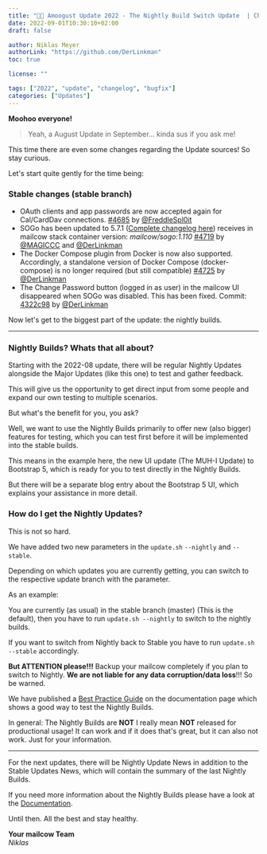 ```yaml
---
title: "🌊🐄 Amoogust Update 2022 - The Nightly Build Switch Update  | Changes"
date: 2022-09-01T10:30:10+02:00
draft: false

author: Niklas Meyer
authorLink: "https://github.com/DerLinkman"
toc: true

license: ""

tags: ["2022", "update", "changelog", "bugfix"]
categories: ["Updates"]
---
```


**Moohoo everyone!**

> Yeah, a August Update in September... kinda sus if you ask me!

This time there are even some changes regarding the Update sources! So stay curious.

Let's start quite gently for the time being:

### Stable changes (stable branch)

- OAuth clients and app passwords are now accepted again for Cal/CardDav connections. [#4685](https://github.com/mailcow/mailcow-dockerized/pull/4685) by [@FreddleSpl0it](https://github.com/FreddleSpl0it)
- SOGo has been updated to 5.7.1 ([Complete changelog here](https://github.com/Alinto/sogo/releases/tag/SOGo-5.7.1)) receives in mailcow stack container version: *mailcow/sogo:1.110* [#4719](https://github.com/mailcow/mailcow-dockerized/pull/4719) by [@MAGICCC](https://github.com/MAGICCC) and [@DerLinkman](https://github.com/DerLinkman)
- The Docker Compose plugin from Docker is now also supported. Accordingly, a standalone version of Docker Compose (docker-compose) is no longer required (but still compatible) [#4725](https://github.com/mailcow/mailcow-dockerized/pull/4725) by [@DerLinkman](https://github.com/DerLinkman)
- The Change Password button (logged in as user) in the mailcow UI disappeared when SOGo was disabled. This has been fixed. Commit: [4322c98](https://github.com/mailcow/mailcow-dockerized/pull/4733/commits/4322c98f730756cdb28ea1750e6f9a7ec6ea5a70) by [@DerLinkman](https://github.com/DerLinkman)

Now let's get to the biggest part of the update: the nightly builds.

---

### Nightly Builds? Whats that all about?

Starting with the 2022-08 update, there will be regular Nightly Updates alongside the Major Updates (like this one) to test and gather feedback.

This will give us the opportunity to get direct input from some people and expand our own testing to multiple scenarios.

But what's the benefit for you, you ask?

Well, we want to use the Nightly Builds primarily to offer new (also bigger) features for testing, which you can test first before it will be implemented into the stable builds.

This means in the example here, the new UI update (The MUH-I Update) to Bootstrap 5, which is ready for you to test directly in the Nightly Builds.

But there will be a separate blog entry about the Bootstrap 5 UI, which explains your assistance in more detail.

### How do I get the Nightly Updates?
This is not so hard.

We have added two new parameters in the `update.sh` `--nightly` and `--stable`. 

Depending on which updates you are currently getting, you can switch to the respective update branch with the parameter.

As an example:

You are currently (as usual) in the stable branch (master) (This is the default), then you have to run `update.sh --nightly` to switch to the nightly builds.

If you want to switch from Nightly back to Stable you have to run `update.sh --stable` accordingly.

**But ATTENTION please!!!** Backup your mailcow completely if you plan to switch to Nightly. **We are not liable for any data corruption/data loss**!!! So be warned.

We have published a [Best Practice Guide](https://mailcow.github.io/mailcow-dockerized-docs/i_u_m/i_u_m_update/#best-practice-nightly-update) on the documentation page which shows a good way to test the Nightly Builds.

In general: The Nightly Builds are **NOT** I really mean **NOT** released for productional usage! It can work and if it does that's great, but it can also not work. Just for your information.

---

For the next updates, there will be Nightly Update News in addition to the Stable Updates News, which will contain the summary of the last Nightly Builds.

If you need more information about the Nightly Builds please have a look at the [Documentation](https://mailcow.github.io/mailcow-dockerized-docs/).

Until then. All the best and stay healthy.

**Your mailcow Team** <br>
*Niklas*